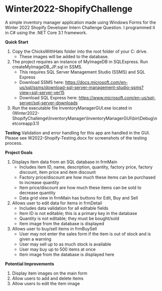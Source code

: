 # Winter2022-ShopifyChallenge
A simple inventory manager application made using Windows Forms for the Winter 2022 Shopify Developer Intern Challenge Question. I programmed it in C# using the .NET Core 3.1 framework. 

**Quick Start**
1. Copy the ChicksWithHats folder into the root folder of your C: drive.
      - These images will be added to the database. 
2. The project requires an instance of MyImageDB in SQLExpress. Run createMyImageDB_JP.sql in SSMS.
      - This requires SQL Server Management Studio (SSMS) and SQL Express
      - Download SSMS here: https://docs.microsoft.com/en-us/sql/ssms/download-sql-server-management-studio-ssms?view=sql-server-ver15
      - Download SQL Express here: https://www.microsoft.com/en-us/sql-server/sql-server-downloads
3. Run the executable file InventoryManagerGUI.exe located in (Winter2022-ShopifyChallenge\InventoryManager\InventoryManagerGUI\bin\Debug\netcoreapp3.1)

**Testing**
Validation and error handling for this app are handled in the GUI. Please see W2022-Shopify-Testing.docx for screenshots of the testing process.

**Project Goals**
1. Displays item data from an SQL database in frmMain
      - Includes item ID, name, description, quantity, factory price, factory discount, item price and item discount
      - Factory price/discount are how much these items can be purchased to increase quantity
      - Item price/discount are how much these items can be sold to decrease quantity
      -  Data grid view in frmMain has buttons for Edit, Buy and Sell
2. Allows user to edit data for items in frmDetail
      - Includes data validation for all editable fields
      - Item ID is not editable; this is a primary key in the database
      - Quantity is not editable; they must be bought/sold
      - Item image from the database is displayed
3. Allows user to buy/sell items in frmBuySell
      - User may not enter the sales form if the item is out of stock and is given a warning
      - User may sell up to as much stock is available
      - User may buy up to 500 items at once
      - Item image from the database is displayed here

**Potential Improvements**
1. Display item images on the main form
2. Allow users to add and delete items
3. Allow users to edit the item image
